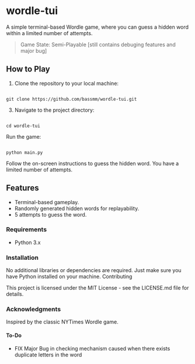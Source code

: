 # wordle-tui

A simple terminal-based Wordle game, where you can guess a hidden word within a limited number of attempts.
> Game State: Semi-Playable [still contains debuging features and major bug]

## How to Play

1. Clone the repository to your local machine:
```

git clone https://github.com/bassmm/wordle-tui.git

```
3. Navigate to the project directory:
```

cd wordle-tui

```
Run the game:
```

python main.py

```    
Follow the on-screen instructions to guess the hidden word. You have a limited number of attempts.

## Features

  - Terminal-based gameplay.        
  - Randomly generated hidden words for replayability.
  - 5 attempts to guess the word.

### Requirements
- Python 3.x

### Installation

No additional libraries or dependencies are required. Just make sure you have Python installed on your machine.
Contributing

This project is licensed under the MIT License - see the LICENSE.md file for details.

### Acknowledgments
Inspired by the classic NYTimes Wordle game.

#### To-Do
- FIX Major Bug in checking mechanism caused when there exists duplicate letters in the word
